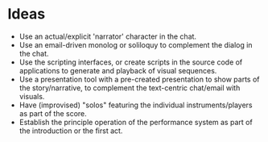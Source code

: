 Ideas
=======

* Use an actual/explicit 'narrator' character in the chat.
* Use an email-driven monolog or soliloquy to complement the dialog in the chat.
* Use the scripting interfaces, or create scripts in the source code
of applications to generate and playback of visual sequences.
* Use a presentation tool with a pre-created presentation
to show parts of the story/narrative, to complement the text-centric
chat/email with visuals.
* Have (improvised) "solos" featuring the individual instruments/players
as part of the score.
* Establish the principle operation of the performance system as part of the
introduction or the first act.
